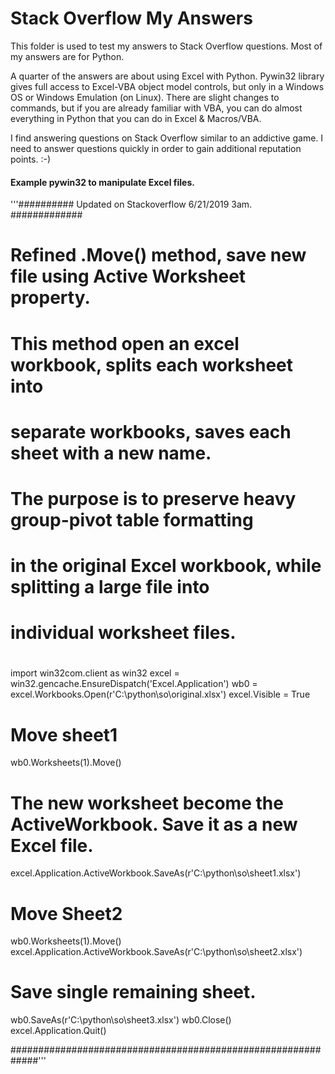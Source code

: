 # Stack Overflow My Answers

This folder is used to test my answers to Stack Overflow questions.  Most of my answers are for Python.

A quarter of the answers are about using Excel with Python.  Pywin32 library gives full access to Excel-VBA object model controls, but only in a Windows OS or Windows Emulation (on Linux).  There are slight changes to commands, but if you are already familiar with VBA, you can do almost everything in Python that you can do in Excel & Macros/VBA.  

I find answering questions on Stack Overflow similar to an addictive game.  I need to answer questions quickly in order to gain additional reputation points. :-)

#### Example pywin32 to manipulate Excel files.  

'''########## Updated on Stackoverflow 6/21/2019 3am. #############
#
# Refined .Move() method, save new file using Active Worksheet property.
# This method open an excel workbook, splits each worksheet into
# separate workbooks, saves each sheet with a new name.
# The purpose is to preserve heavy group-pivot table formatting
# in the original Excel workbook, while splitting a large file into
# individual worksheet files.
#
import win32com.client as win32
excel = win32.gencache.EnsureDispatch('Excel.Application')
wb0 = excel.Workbooks.Open(r'C:\python\so\original.xlsx')
excel.Visible = True

# Move sheet1
wb0.Worksheets(1).Move()
# The new worksheet become the ActiveWorkbook.  Save it as a new Excel file.
excel.Application.ActiveWorkbook.SaveAs(r'C:\python\so\sheet1.xlsx')

# Move Sheet2
wb0.Worksheets(1).Move()
excel.Application.ActiveWorkbook.SaveAs(r'C:\python\so\sheet2.xlsx')  

# Save single remaining sheet.
wb0.SaveAs(r'C:\python\so\sheet3.xlsx')
wb0.Close()
excel.Application.Quit()

#############################################################'''
